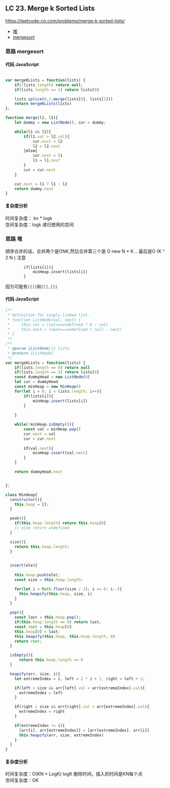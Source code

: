 ## LC 23. Merge k Sorted Lists
https://leetcode-cn.com/problems/merge-k-sorted-lists/
- [堆](#思路-堆)
- [mergesort](#思路-mergesort)

### 思路 mergesort

#### 代码 JavaScript

```JavaScript

var mergeKLists = function(lists) {
    if(!lists.length) return null;
    if(lists.length == 1) return lists[0]

    lists.splice(0,2,merge(lists[0], lists[1]))
    return mergeKLists(lists)
};

function merge(l1, l2){
    let dummy = new ListNode(), cur = dummy;

    while(l1 && l2){
        if(l1.val > l2.val){
            cur.next = l2
            l2 = l2.next
        }else{
            cur.next = l1
            l1 = l1.next
        }
        cur = cur.next
    }

    cur.next = l1 ? l1 : l2
    return dummy.next
}
```

#### 复杂度分析
时间复杂度： kn * logk    
空间复杂度：logk 递归使用的空间
### 思路 堆
顺序合并的话，合并两个是ONK,然后合并第三个是 O new N * K .. 最后是O (K ^ 2 N )
注意
```
        if(lists[i]){
            minHeap.insert(lists[i])
        }
```
因为可能有`[[]]`和`[[],[]]`
#### 代码 JavaScript

```JavaScript
/**
 * Definition for singly-linked list.
 * function ListNode(val, next) {
 *     this.val = (val===undefined ? 0 : val)
 *     this.next = (next===undefined ? null : next)
 * }
 */
/**
 * @param {ListNode[]} lists
 * @return {ListNode}
 */
var mergeKLists = function(lists) {
    if(lists.length == 0) return null
    if(lists.length == 1) return lists[0]
    const dummyHead = new ListNode(0)
    let cur = dummyHead
    const minHeap = new MinHeap()
    for(let i = 0; i < lists.length; i++){
        if(lists[i]){
            minHeap.insert(lists[i])
        }
        
    }

    while(!minHeap.isEmpty()){
        const val = minHeap.pop()
        cur.next = val
        cur = cur.next
        
        if(val.next){
            minHeap.insert(val.next)
        }
    }

    return dummyHead.next


};

class MinHeap{
  constructor(){
    this.heap = [];
  }

  peak(){
    if(this.heap.length) return this.heap[0]
    // else return undefined
  }

  size(){
    return this.heap.length;
  }

    
  insert(ele){
    
    this.heap.push(ele);
    const size = this.heap.length;

    for(let i = Math.floor(size / 2); i >= 0; i--){
      this.heapify(this.heap, size, i)
    }
  }

  pop(){
    const last = this.heap.pop();
    if(this.heap.length == 0) return last;
    const root = this.heap[0]
    this.heap[0] = last;
    this.heapify(this.heap, this.heap.length, 0)
    return root;
  }

  isEmpty(){
      return this.heap.length == 0
  }

  heapify(arr, size, i){
    let extremeIndex = i, left = 2 * i + 1, right = left + 1;

    if(left < size && arr[left].val < arr[extremeIndex].val){
      extremeIndex = left
    }

    if(right < size && arr[right].val < arr[extremeIndex].val){
      extremeIndex = right
    }

    if(extremeIndex != i){
      [arr[i], arr[extremeIndex]] = [arr[extremeIndex], arr[i]]
      this.heapify(arr, size, extremeIndex)
    }
  }
}


```

#### 复杂度分析
时间复杂度：O(KN * LogK) logK 删除时间，插入的时间是KN每个点 </br>
空间复杂度：OK
